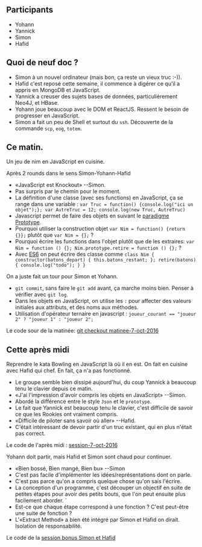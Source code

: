 ## Participants

- Yohann
- Yannick
- Simon
- Hafid


## Quoi de neuf doc ?

- Simon à un nouvel ordinateur (mais bon, ça reste un vieux truc :-)).
- Hafid c'est reposé cette semaine, il commence à digérer ce qu'il a appris en
  MongoDB et JavaScript.
- Yannick a creuser des sujets bases de données, particulièrement Neo4J, et
  HBase.
- Yohann joue beaucoup avec le DOM et ReactJS. Ressent le besoin de progresser
  en JavaScript.
- Simon a fait un peu de Shell et surtout du `ssh`. Découverte de la commande
  `scp`, `eog`, `totem`.


## Ce matin.

Un jeu de nim en JavaScript en cuisine.

Après 2 rounds dans le sens Simon-Yohann-Hafid

- «JavaScript est Knockout» --Simon.
- Pas surpris par le chemin pour le moment.
- La définition d'une classe (avec ses functions) en JavaScript, ça se range
  dans une variable : `var Truc = function() {console.log("ici un objet");};
  var AutreTruc = 12; console.log(new Truc, AutreTruc)`
- Javascript permet de faire des objets en suivant le [paradigme
  Prototype](https://fr.wikipedia.org/wiki/Programmation_orient%C3%A9e_prototype).
- Pourquoi utiliser la construction objet `var Nim = function() {return {}};`
  plutôt que `var Nim = {};` ?
- Pourquoi écrire les functions dans l'objet plutôt que de les extraires: `var
  Nim = function () {}; Nim.prototype.retire = function () {};` ?
- Avec
  [ES6](https://fr.wikipedia.org/wiki/ECMAScript#ECMAScript_Edition_6_.28ES6.29)
  on peut écrire des classe comme `class Nim { constructor(batons_depart) {
  this.batons_restant; }; retire(batons) { console.log("todo"); } }`

On a juste fait un tour pour Simon et Yohann.

- `git commit`, sans faire le `git add` avant, ça marche moins bien. Penser à
  vérifier avec `git log`.
- Dans les objets en JavaScript, on utilise les `:` pour affecter des valeurs
  initiales aux attributs, et des noms aux méthodes.
- Utilisation d'opérateur ternaire en javascript : `joueur_courant == "joueur
  2" ? "joueur 1" : "joueur 2";`

Le code sour de la matinée: [git checkout
matinee-7-oct-2016](https://github.com/ut7/rookie-club/releases/tag/matinee-7-oct-2016)


## Cette après midi

Reprendre le kata Bowling en JavaScript là où il en est. On fait en cuisine
avec Hafid qui chef. En fait, ça n'a pas fonctionné.

- Le groupe semble bien dissipé aujourd'hui, du coup Yannick à beaucoup tenu le
  clavier depuis ce matin.
- «J'ai l'impression d'avoir compris les objets en JavaScript» --Simon.
- Abordé la différence entre le style `Json` et le `prototype`.
- Le fait que Yannick est beaucoup tenu le clavier, c'est difficile de savoir
  ce que les Rookies ont vraiment compris.
- «Difficile de piloter sans savoir où aller» --Hafid.
- C'était intéressant de devoir partir d'un truc existant, qui en plus n'était
  pas correct.

Le code de l'après midi :
[session-7-oct-2016](http://github.com/ut7/rookie-club/releases/tag/session-7-oct-2016)

Yohann doit partir, mais Hafid et Simon sont chaud pour continuer.

- «Bien bossé, Bien mangé, Bien bu» --Simon
- C'est pas facile d'implémenter les idées/représentations dont on parle.
- C'est pas parce qu'on a compris quelque chose qu'on sais l'écrire.
- La conception d'un programme, c'est découper un objectif en suite de petites
  étapes pour avoir des petits bouts, que l'on peut ensuite plus facilement
  aborder.  `
- Est-ce que chaque étape correspond à une fonction ? C'est peut-être une suite
  de fonction ?
- L'«Extract Method» a bien été intégré par Simon et Hafid on dirait. Isolation
  de responsabilité.

Le code de la [session bonus Simon et Hafid](https://github.com/ut7/rookie-club/releases/tag/session-bonus-simon-et-hafid)
